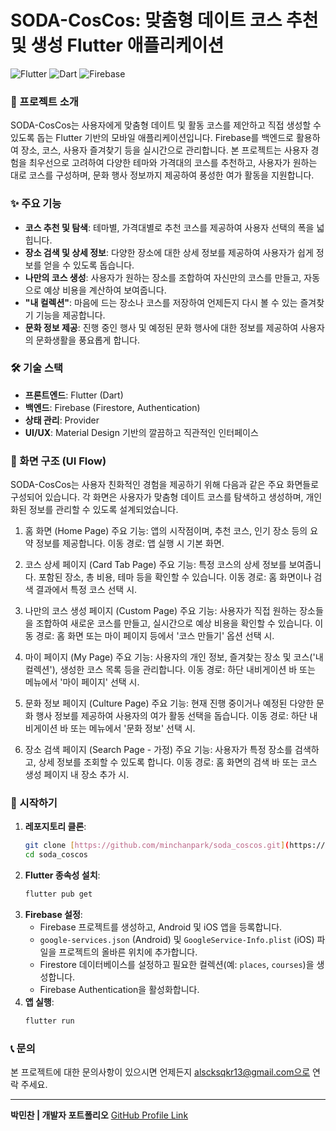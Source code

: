 # SODA-CosCos: 맞춤형 데이트 코스 추천 및 생성 Flutter 애플리케이션

![Flutter](https://img.shields.io/badge/Flutter-02569B?style=for-the-badge&logo=flutter&logoColor=white)
![Dart](https://img.shields.io/badge/Dart-0175C2?style=for-the-badge&logo=dart&logoColor=white)
![Firebase](https://img.shields.io/badge/Firebase-FFCA28?style=for-the-badge&logo=firebase&logoColor=black)

### 🚀 프로젝트 소개

SODA-CosCos는 사용자에게 맞춤형 데이트 및 활동 코스를 제안하고 직접 생성할 수 있도록 돕는 Flutter 기반의 모바일 애플리케이션입니다. Firebase를 백엔드로 활용하여 장소, 코스, 사용자 즐겨찾기 등을 실시간으로 관리합니다. 본 프로젝트는 사용자 경험을 최우선으로 고려하여 다양한 테마와 가격대의 코스를 추천하고, 사용자가 원하는 대로 코스를 구성하며, 문화 행사 정보까지 제공하여 풍성한 여가 활동을 지원합니다.

### ✨ 주요 기능

* **코스 추천 및 탐색**: 테마별, 가격대별로 추천 코스를 제공하여 사용자 선택의 폭을 넓힙니다.
* **장소 검색 및 상세 정보**: 다양한 장소에 대한 상세 정보를 제공하여 사용자가 쉽게 정보를 얻을 수 있도록 돕습니다.
* **나만의 코스 생성**: 사용자가 원하는 장소를 조합하여 자신만의 코스를 만들고, 자동으로 예상 비용을 계산하여 보여줍니다.
* **"내 컬렉션"**: 마음에 드는 장소나 코스를 저장하여 언제든지 다시 볼 수 있는 즐겨찾기 기능을 제공합니다.
* **문화 정보 제공**: 진행 중인 행사 및 예정된 문화 행사에 대한 정보를 제공하여 사용자의 문화생활을 풍요롭게 합니다.

### 🛠️ 기술 스택

* **프론트엔드**: Flutter (Dart)
* **백엔드**: Firebase (Firestore, Authentication)
* **상태 관리**: Provider
* **UI/UX**: Material Design 기반의 깔끔하고 직관적인 인터페이스

### 📱 화면 구조 (UI Flow)
SODA-CosCos는 사용자 친화적인 경험을 제공하기 위해 다음과 같은 주요 화면들로 구성되어 있습니다. 각 화면은 사용자가 맞춤형 데이트 코스를 탐색하고 생성하며, 개인화된 정보를 관리할 수 있도록 설계되었습니다.

1. 홈 화면 (Home Page)
주요 기능: 앱의 시작점이며, 추천 코스, 인기 장소 등의 요약 정보를 제공합니다.
이동 경로: 앱 실행 시 기본 화면.

2. 코스 상세 페이지 (Card Tab Page)
주요 기능: 특정 코스의 상세 정보를 보여줍니다. 포함된 장소, 총 비용, 테마 등을 확인할 수 있습니다.
이동 경로: 홈 화면이나 검색 결과에서 특정 코스 선택 시.

3. 나만의 코스 생성 페이지 (Custom Page)
주요 기능: 사용자가 직접 원하는 장소들을 조합하여 새로운 코스를 만들고, 실시간으로 예상 비용을 확인할 수 있습니다.
이동 경로: 홈 화면 또는 마이 페이지 등에서 '코스 만들기' 옵션 선택 시.

4. 마이 페이지 (My Page)
주요 기능: 사용자의 개인 정보, 즐겨찾는 장소 및 코스('내 컬렉션'), 생성한 코스 목록 등을 관리합니다.
이동 경로: 하단 내비게이션 바 또는 메뉴에서 '마이 페이지' 선택 시.

5. 문화 정보 페이지 (Culture Page)
주요 기능: 현재 진행 중이거나 예정된 다양한 문화 행사 정보를 제공하여 사용자의 여가 활동 선택을 돕습니다.
이동 경로: 하단 내비게이션 바 또는 메뉴에서 '문화 정보' 선택 시.

6. 장소 검색 페이지 (Search Page - 가정)
주요 기능: 사용자가 특정 장소를 검색하고, 상세 정보를 조회할 수 있도록 합니다.
이동 경로: 홈 화면의 검색 바 또는 코스 생성 페이지 내 장소 추가 시.

### 🚀 시작하기

1.  **레포지토리 클론**:
    ```bash
    git clone [https://github.com/minchanpark/soda_coscos.git](https://github.com/minchanpark/soda_coscos.git)
    cd soda_coscos
    ```
2.  **Flutter 종속성 설치**:
    ```bash
    flutter pub get
    ```
3.  **Firebase 설정**:
    * Firebase 프로젝트를 생성하고, Android 및 iOS 앱을 등록합니다.
    * `google-services.json` (Android) 및 `GoogleService-Info.plist` (iOS) 파일을 프로젝트의 올바른 위치에 추가합니다.
    * Firestore 데이터베이스를 설정하고 필요한 컬렉션(예: `places`, `courses`)을 생성합니다.
    * Firebase Authentication을 활성화합니다.
4.  **앱 실행**:
    ```bash
    flutter run
    ```

### 📞 문의

본 프로젝트에 대한 문의사항이 있으시면 언제든지 alscksqkr13@gmail.com으로 연락 주세요.

---
**박민찬 | 개발자 포트폴리오**
[GitHub Profile Link](https://github.com/minchanpark)
